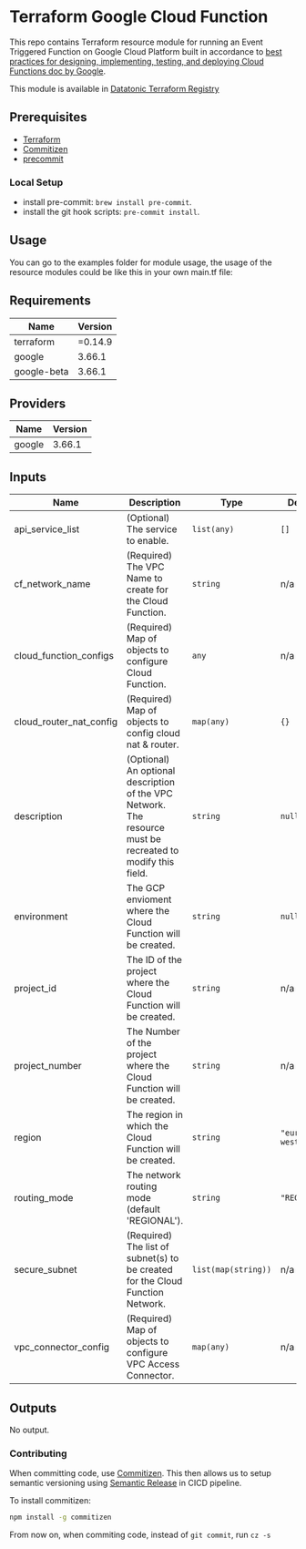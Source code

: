 # Terraform Google Cloud Function  

This repo contains Terraform resource module for running an Event Triggered Function on Google Cloud Platform built in accordance to  [best practices for designing, implementing, testing, and deploying Cloud Functions doc by Google](https://cloud.google.com/functions/docs/bestpractices/tips#functions-tips-lazy-globals-go).

This module is available in [Datatonic Terraform Registry](https://registry.terraform.io/namespaces/teamdatatonic) 

## Prerequisites
- [Terraform](https://tfswitch.warrensbox.com/) 
- [Commitizen](https://github.com/commitizen/cz-cli)
- [precommit](https://pre-commit.com/)

### Local Setup 
- install pre-commit: `brew install pre-commit`.
- install the git hook scripts: `pre-commit install`.

## Usage
You can go to the examples folder for module usage, the usage of the resource modules could be like this in your own main.tf file:

<!-- BEGINNING OF PRE-COMMIT-TERRAFORM DOCS HOOK -->
## Requirements

| Name | Version |
|------|---------|
| terraform | =0.14.9 |
| google | 3.66.1 |
| google-beta | 3.66.1 |

## Providers

| Name | Version |
|------|---------|
| google | 3.66.1 |

## Inputs

| Name | Description | Type | Default | Required |
|------|-------------|------|---------|:--------:|
| api\_service\_list | (Optional) The service to enable. | `list(any)` | `[]` | no |
| cf\_network\_name | (Required) The VPC Name to create for the Cloud Function. | `string` | n/a | yes |
| cloud\_function\_configs | (Required) Map of objects to configure Cloud Function. | `any` | n/a | yes |
| cloud\_router\_nat\_config | (Required) Map of objects to config cloud nat & router. | `map(any)` | `{}` | no |
| description | (Optional) An optional description of the VPC Network. The resource must be recreated to modify this field. | `string` | `null` | no |
| environment | The GCP envioment where the Cloud Function will be created. | `string` | `null` | no |
| project\_id | The ID of the project where the Cloud Function will be created. | `string` | n/a | yes |
| project\_number | The Number of the project where the Cloud Function will be created. | `string` | n/a | yes |
| region | The region in  which the Cloud Function will be created. | `string` | `"europe-west2"` | no |
| routing\_mode | The network routing mode (default 'REGIONAL'). | `string` | `"REGIONAL"` | no |
| secure\_subnet | (Required) The list of subnet(s) to be created for the Cloud Function Network. | `list(map(string))` | n/a | yes |
| vpc\_connector\_config | (Required) Map of objects to configure VPC Access Connector. | `map(any)` | n/a | yes |

## Outputs

No output.

<!-- END OF PRE-COMMIT-TERRAFORM DOCS HOOK -->


### Contributing 
When committing code, use [Commitizen](https://github.com/commitizen/cz-cli).
This then allows us to setup semantic versioning using [Semantic Release](https://github.com/semantic-release/semantic-release) in CICD pipeline.

To install commitizen:
```bash
npm install -g commitizen
```
From now on, when commiting code, instead of `git commit`, run `cz -s`
